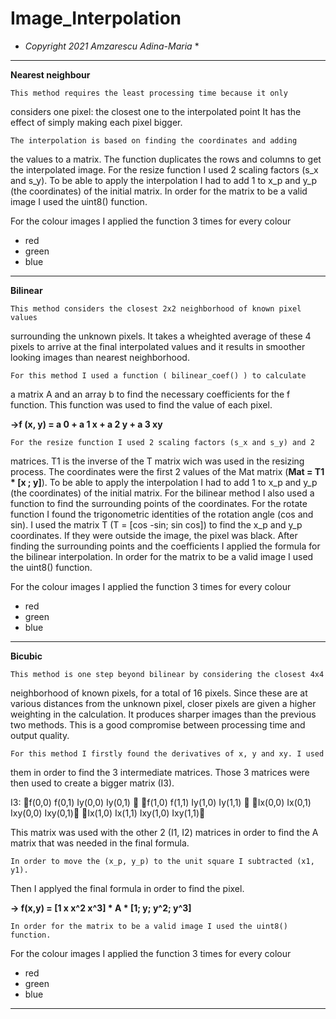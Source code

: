 # Image_Interpolation
                    
* *Copyright 2021 Amzarescu Adina-Maria* *
____________________________________________________________________________________

__Nearest neighbour__

	This method requires the least processing time because it only
considers one pixel: the closest one to the interpolated point
It has the effect of simply making each pixel bigger.

	The interpolation is based on finding the coordinates and adding
the values to a matrix.
	The function duplicates the rows and columns to get the interpolated
image.
	For the resize function I used 2 scaling factors (s_x and s_y). To
be able to apply the interpolation I had to add 1 to x_p and y_p (the
coordinates) of the initial matrix.
	In order for the matrix to be a valid image I used the uint8() function.
	
For the colour images I applied the function 3 times for every colour 
- red
- green
- blue
____________________________________________________________________________________

__Bilinear__

	This method considers the closest 2x2 neighborhood of known pixel values
surrounding the unknown pixels.
	It takes a wheighted average of these 4 pixels to arrive at the final
interpolated values and it results in smoother looking images than nearest
neighborhood.
	
	For this method I used a function ( bilinear_coef() ) to calculate
a matrix A and an array b to find the necessary coefficients for the f
function. This function was used to find the value of each pixel.

__->f (x, y) = a 0 + a 1 x + a 2 y + a 3 xy__

	For the resize function I used 2 scaling factors (s_x and s_y) and 2
matrices. T1 is the inverse of the T matrix wich was used in the resizing process.
The coordinates were the first 2 values of the Mat matrix (__Mat = T1 * [x ; y]__).
To be able to apply the interpolation I had to add 1 to x_p and y_p (the
coordinates) of the initial matrix. For the bilinear method I also used a function
to find the surrounding points of the coordinates.
	For the rotate function I found the trigonometric identities of the
rotation angle (cos and sin). I used the matrix T (T = [cos -sin; sin cos])
to find the x_p and y_p coordinates. If they were outside the image, the pixel
was black. After finding the surrounding points and the coefficients I applied
the formula for the bilinear interpolation.
	In order for the matrix to be a valid image I used the uint8() function.

For the colour images I applied the function 3 times for every colour 
- red
- green
- blue
____________________________________________________________________________________

__Bicubic__

	This method is one step beyond bilinear by considering the closest 4x4
neighborhood of known pixels, for a total of 16 pixels.
	Since these are at various distances from the unknown pixel, closer
pixels are given a higher weighting in the calculation.
	It produces sharper images than the previous two methods. This is a
good compromise between processing time and output quality.

	For this method I firstly found the derivatives of x, y and xy. I used
them in order to find the 3 intermediate matrices. Those 3 matrices were then used
to create a bigger matrix (I3).

I3:
f(0,0)  f(0,1)  Iy(0,0)  Iy(0,1) 
f(1,0)  f(1,1)  Iy(1,0)  Iy(1,1) 
Ix(0,0) Ix(0,1) Ixy(0,0) Ixy(0,1)
Ix(1,0) Ix(1,1) Ixy(1,0) Ixy(1,1)

This matrix was used with the other 2 (I1, I2) matrices in order to find the
A matrix that was needed in the final formula.

	In order to move the (x_p, y_p) to the unit square I subtracted (x1, y1).
Then I applyed the final formula in order to find the pixel.

__-> f(x,y) = [1 x x^2 x^3] * A * [1; y; y^2; y^3]__

	In order for the matrix to be a valid image I used the uint8() function.
	
For the colour images I applied the function 3 times for every colour 
- red
- green
- blue

____________________________________________________________________________________
